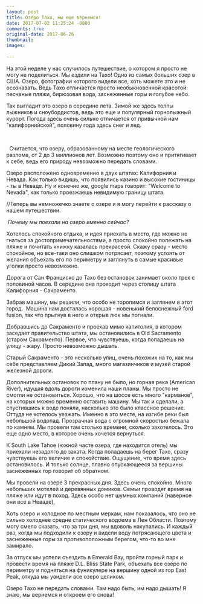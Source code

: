 ```yaml
---
layout: post
title: Озеро Тахо, мы еще вернемся!
date: 2017-07-02 11:25:24 -0800
comments: true
original-date: 2017-06-26
thumbnail: 
images:
 
---
```


На этой неделе у нас случилось путешествие, о котором я просто не могу не поделиться. Мы ездили на Тахо! Одно из самых больших озер в США. Озеро, фотографии которого видели все, хоть можете это и не осознавать. Ведь Тахо отличается просто необыкновенной красотой: песчаные пляжи, бирюзовая вода, заснеженные горы и голубое небо.

Так выгладит это озеро в середине лета. Зимой же здесь толпы лыжников и сноубордистов, ведь это еще и популярный горнолыжный курорт. Погода здесь очень сильно отличается от привычной нам "калифорнийской", половину года здесь снег и лед. 
<!--separate--> 
 
Считается, что озеру, образованному на месте геологического разлома, от 2 до 3 миллионов лет. Возможно поэтому оно и притягивает к себе, ведь его природу невозможно передать словами. 

Озеро расположено одновременно в двух штатах: Калифорния и Невада. Как только видишь, что появились казино и высокие гостиницы - ты в Неваде. Ну и конечно же, google maps говорит: "Welcome to Nevada", как только проезжаешь невидимую границу штата. 

//Теперь вы немножечко знаете о озере и я могу перейти к рассказу о нашем путешествии. 

 *Почему мы поехали на озеро именно сейчас?* 

Хотелось спокойного отдыха, и идея приехать в место, где можно не гнаться за достопримечательностями, а просто спокойно полежать на пляже и почитать книжку казалась прекрасеой. Скажу сразу - место спокойное, но все-таки оно слишком потрясает, поэтому устоять от желания объехать его по периметру и заглянуть в самые красивые уголки просто невозможно. 

Дорога от Сан Франциско до Тахо без остановок занимает около трех с половиной часов. В середине она проходит через столицу штата Калифорния - Сакраменто. 

Забрав машину, мы решили, что особо не торопимся и заглянем в этот город. 
Машина нам досталась хорошая - новенький белоснежный ford fusion, так что прыгнув в него и открыв люк мы погнали.

Добравшись до Сакраменто и проехав мимо капитолия, в котором заседает правительство штата, мы остановились в Old Sacramento (старом Сакраменто). Первое, что чувствуешь, когда попадаешь на улицу - жару. Просто невозможно дышать. 

Старый Сакраменто - это несколько улиц, очень похожих на то, как мы себе представляем Дикий Запад, много магазинчиков и музей старой железной дороги. 

Дополнительных остановок по плану не было, но горная река (American River), идущая вдоль дороги изменила наши планы. Мы просто не смогли не остановиться. Хорошо, что на шоссе есть много "карманов", на которых можно временно оставить машину. Мы так и сделали, а спустившись к воде поняли, насколько это было классное решение. Оттуда не хотелось уезжать. Именно в это месте, на изгибе реки был небольшой водопад. Прозрачная вода с огромной скоростью бежала по камням. Мы провели там столько времени, сколько захотелось. Это еще одно место, в которое очень хочется вернуться. 

К South Lake Tahoe (южной часте озера, где находится  отель) мы приехали незадолго до заката. Когда попадаешь на берег Тахо, сразу чувствуешь его величие и спокойствие. Ощущение, что время здесь остановилось. И только солнце, плавно опускающееся за вершины заснеженных гор говорит об обратном. 

Мы провели на озере 3 прекрасных дня. Здесь очень спокойно. Много небольших мотелей и деревянных домиков. Семьи проводят время на пляже или идут в поход. Здесь особо нет шумных компаний (наверное они все в Неваде), 

Хоть озеро и холодное по местным меркам, нам показалось, что оно не сильно холоднее средне статического водоема в Лен Области. Поэтому могу смело сказать, что за три дня, мы вдоволь накупались. И каждый раз, когда мы подходили к озеру и видели воду потрясающего цвета и заснеженные горы за противоположным берегом, что-то во мне замирало.

За отпуск мы успели съездить в Emerald Bay, пройти горный парк и провести время на пляже D.L. Bliss State Park, объехать все озеро по периметру и подняться на фуникулере на вершину одной из гор East Peak, откуда мы увидели все озеро целиком.

Озеро Тахо не передать словами. Там надо быть, им надо дышать! Я знаю, мы вернемся и откроем его снова!
